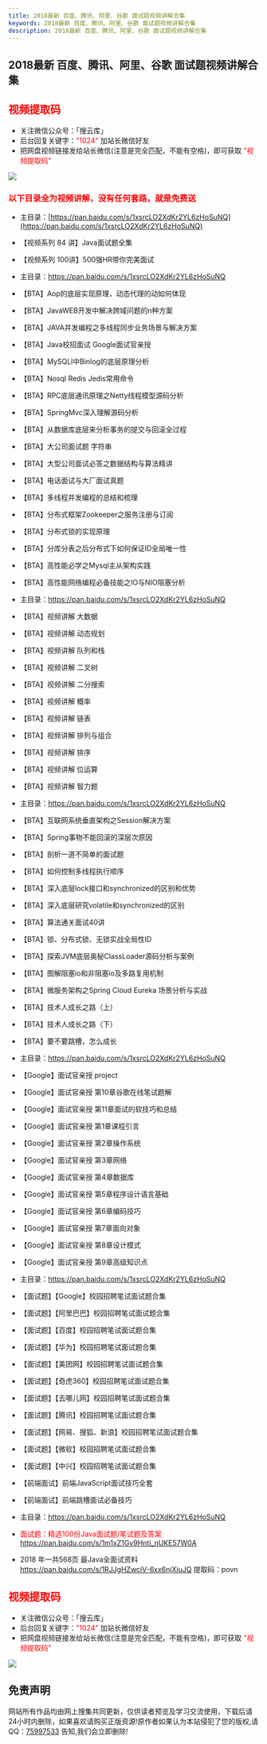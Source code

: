 ```yaml
---
title: 2018最新 百度、腾讯、阿里、谷歌 面试题视频讲解合集
keywords: 2018最新 百度、腾讯、阿里、谷歌 面试题视频讲解合集
description: 2018最新 百度、腾讯、阿里、谷歌 面试题视频讲解合集
---
```


## 2018最新 百度、腾讯、阿里、谷歌 面试题视频讲解合集

## <span style="color: #FF0000;">视频提取码</span>

- 关注微信公众号：「搜云库」
- 后台回复关键字：<span style="color: #FF0000;">"1024"</span> 加站长微信好友
- 把网盘视频链接发给站长微信(注意是完全匹配，不能有空格)，即可获取 <span style="color: #FF0000;">"视频提取码"</span>

![][1]

[1]: https://team.souyunku.com/img/souyunku.png

### <span style="color: #FF0000;">以下目录全为视频讲解，没有任何套路，就是免费送</span>

- 主目录：[https://pan.baidu.com/s/1xsrcLO2XdKr2YL6zHoSuNQ](https://pan.baidu.com/s/1xsrcLO2XdKr2YL6zHoSuNQ)
- 【视频系列 84 讲】Java面试题全集
- 【视频系列 100讲】500强HR带你完美面试
- 主目录：https://pan.baidu.com/s/1xsrcLO2XdKr2YL6zHoSuNQ
- 【BTA】Aop的底层实现原理，动态代理的动如何体现
- 【BTA】JavaWEB开发中解决跨域问题的n种方案
- 【BTA】JAVA并发编程之多线程同步业务场景与解决方案
- 【BTA】Java校招面试 Google面试官亲授
- 【BTA】MySQLl中Binlog的底层原理分析
- 【BTA】Nosql Redis Jedis常用命令
- 【BTA】RPC底层通讯原理之Netty线程模型源码分析
- 【BTA】SpringMvc深入理解源码分析
- 【BTA】从数据库底层来分析事务的提交与回滚全过程
- 【BTA】大公司面试题 字符串
- 【BTA】大型公司面试必答之数据结构与算法精讲
- 【BTA】电话面试与大厂面试真题
- 【BTA】多线程并发编程的总结和梳理
- 【BTA】分布式框架Zookeeper之服务注册与订阅
- 【BTA】分布式锁的实现原理
- 【BTA】分库分表之后分布式下如何保证ID全局唯一性
- 【BTA】高性能必学之Mysql主从架构实践
- 【BTA】高性能网络编程必备技能之IO与NIO阻塞分析
- 主目录：https://pan.baidu.com/s/1xsrcLO2XdKr2YL6zHoSuNQ
- 【BTA】视频讲解 大数据
- 【BTA】视频讲解 动态规划
- 【BTA】视频讲解 队列和栈
- 【BTA】视频讲解 二叉树
- 【BTA】视频讲解 二分搜索
- 【BTA】视频讲解 概率
- 【BTA】视频讲解 链表
- 【BTA】视频讲解 排列与组合
- 【BTA】视频讲解 排序
- 【BTA】视频讲解 位运算
- 【BTA】视频讲解 智力题
- 主目录：https://pan.baidu.com/s/1xsrcLO2XdKr2YL6zHoSuNQ
- 【BTA】互联网系统垂直架构之Session解决方案
- 【BTA】Spring事物不能回滚的深层次原因
- 【BTA】剖析一道不简单的面试题
- 【BTA】如何控制多线程执行顺序
- 【BTA】深入底层lock接口和synchronized的区别和优势
- 【BTA】深入底层研究volatile和synchronized的区别
- 【BTA】算法通关面试40讲
- 【BTA】锁、分布式锁、无锁实战全局性ID
- 【BTA】探索JVM底层奥秘ClassLoader源码分析与案例
- 【BTA】图解阻塞io和非阻塞io及多路复用机制
- 【BTA】微服务架构之Spring Cloud Eureka 场景分析与实战
- 【BTA】技术人成长之路（上）
- 【BTA】技术人成长之路（下）
- 【BTA】要不要跳槽，怎么成长
- 主目录：https://pan.baidu.com/s/1xsrcLO2XdKr2YL6zHoSuNQ
- 【Google】面试官亲授 project
- 【Google】面试官亲授 第10章谷歌在线笔试题解
- 【Google】面试官亲授 第11章面试的软技巧和总结
- 【Google】面试官亲授 第1章课程引言
- 【Google】面试官亲授 第2章操作系统
- 【Google】面试官亲授 第3章网络
- 【Google】面试官亲授 第4章数据库
- 【Google】面试官亲授 第5章程序设计语言基础
- 【Google】面试官亲授 第6章编码技巧
- 【Google】面试官亲授 第7章面向对象
- 【Google】面试官亲授 第8章设计模式
- 【Google】面试官亲授 第9章高级知识点
- 主目录：https://pan.baidu.com/s/1xsrcLO2XdKr2YL6zHoSuNQ
- 【面试题】【Google】校园招聘笔试面试题合集
- 【面试题】【阿里巴巴】校园招聘笔试面试题合集
- 【面试题】【百度】校园招聘笔试面试题合集
- 【面试题】【华为】校园招聘笔试面试题合集
- 【面试题】【美团网】校园招聘笔试面试题合集
- 【面试题】【奇虎360】校园招聘笔试面试题合集
- 【面试题】【去哪儿网】校园招聘笔试面试题合集
- 【面试题】【腾讯】校园招聘笔试面试题合集
- 【面试题】【网易、搜狐、新浪】校园招聘笔试面试题合集
- 【面试题】【微软】校园招聘笔试面试题合集
- 【面试题】【中兴】校园招聘笔试面试题合集
- 【前端面试】前端JavaScript面试技巧全套
- 【前端面试】前端跳槽面试必备技巧
- 主目录：https://pan.baidu.com/s/1xsrcLO2XdKr2YL6zHoSuNQ
- <span style="color: #FF0000;">面试题：精选100份Java面试题/笔试题及答案</span>
https://pan.baidu.com/s/1m1xZ1Gv9Hnti_nUKE57W0A 

- 2018 年一共568页 最Java全面试资料
https://pan.baidu.com/s/1RJJgHZwciV-6xx6njXiuJQ 提取码：povn 

## <span style="color: #FF0000;">视频提取码</span>

- 关注微信公众号：「搜云库」
- 后台回复关键字：<span style="color: #FF0000;">"1024"</span> 加站长微信好友
- 把网盘视频链接发给站长微信(注意是完全匹配，不能有空格)，即可获取 <span style="color: #FF0000;">"视频提取码"</span>

![][1]

[1]: https://team.souyunku.com/img/souyunku.jpg

## 免责声明

网站所有作品均由网上搜集共同更新，仅供读者预览及学习交流使用，下载后请24小时内删除，如果喜欢请购买正版资源!原作者如果认为本站侵犯了您的版权,请QQ：<a href="http://wpa.qq.com/msgrd?v=3&uin=75997533&menu=yes" class="qq">75997533</a> 告知,我们会立即删除!